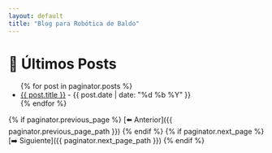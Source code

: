 ```yaml
---
layout: default
title: "Blog para Robótica de Baldo"
---
```


# 📌 Últimos Posts

<ul>
  {% for post in paginator.posts %}
    <li>
      <a href="{{ post.url }}">{{ post.title }}</a> - {{ post.date | date: "%d %b %Y" }}
    </li>
  {% endfor %}
</ul>

{% if paginator.previous_page %}
[⬅️ Anterior]({{ paginator.previous_page_path }})
{% endif %}
{% if paginator.next_page %}
[➡️ Siguiente]({{ paginator.next_page_path }})
{% endif %}
